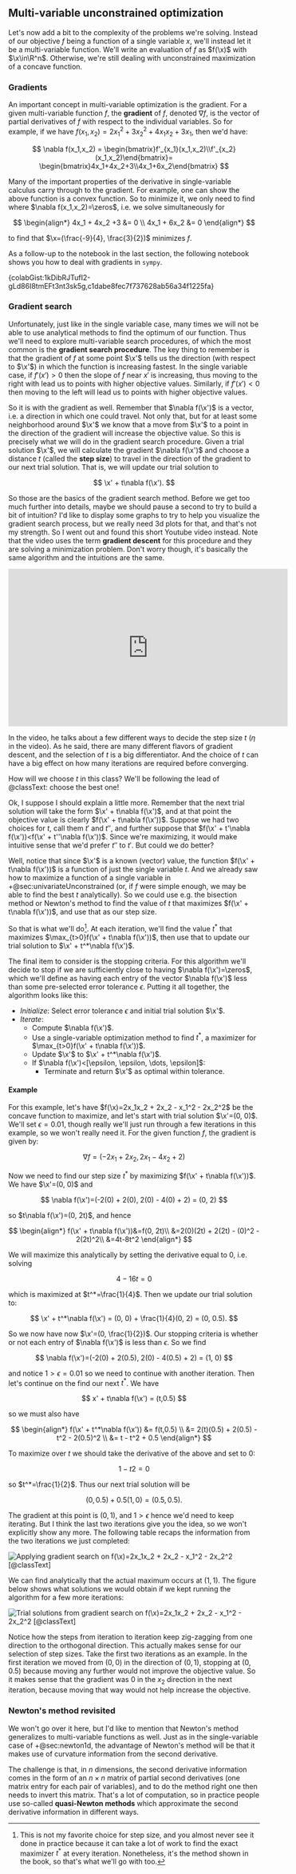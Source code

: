 ## Multi-variable unconstrained optimization

Let's now add a bit to the complexity of the problems we're solving. Instead of our objective $f$ being a function of a single variable $x$, we'll instead let it be a multi-variable function. We'll write an evaluation of $f$ as $f(\x)$ with $\x\in\R^n$. Otherwise, we're still dealing with unconstrained maximization of a concave function.

### Gradients

An important concept in multi-variable optimization is the gradient. For a given multi-variable function $f$, the **gradient** of $f$, denoted $\nabla f$, is the vector of partial derivatives of $f$ with respect to the individual variables. So for example, if we have $f(x_1,x_2)=2x_1^2+3x_2^2+4x_1x_2+3x_1$, then we'd have:

$$
\nabla f(x_1,x_2) = \begin{bmatrix}f'_{x_1}(x_1,x_2)\\f'_{x_2}(x_1,x_2)\end{bmatrix}= \begin{bmatrix}4x_1+4x_2+3\\4x_1+6x_2\end{bmatrix}
$$

Many of the important properties of the derivative in single-variable calculus carry through to the gradient. For example, one can show the above function is a convex function. So to minimize it, we only need to find where $\nabla f(x_1,x_2)=\zeros$, i.e. we solve simultaneously for

$$
\begin{align*}
4x_1 + 4x_2 +3 &= 0 \\
4x_1 + 6x_2 &= 0
\end{align*}
$$

to find that $\x=(\frac{-9}{4}, \frac{3}{2})$ minimizes $f$.

As a follow-up to the notebook in the last section, the following notebook shows you how to deal with gradients in `sympy`.

{colabGist:1kDibRJTufI2-gLd86I8tmEFt3nt3sk5g,c1dabe8fec7f737628ab56a34f1225fa}

### Gradient search

Unfortunately, just like in the single variable case, many times we will not be able to use analytical methods to find the optimum of our function. Thus we'll need to explore multi-variable search procedures, of which the most common is the **gradient search procedure**. The key thing to remember is that the gradient of $f$ at some point $\x'$ tells us the direction (with respect to $\x'$) in which the function is increasing fastest. In the single variable case, if $f'(x')>0$ then the slope of $f$ near $x'$ is increasing, thus moving to the right with lead us to points with higher objective values. Similarly, if $f'(x')<0$ then moving to the left will lead us to points with higher objective values.

So it is with the gradient as well. Remember that $\nabla f(\x')$ is a vector, i.e. a direction in which one could travel. Not only that, but for at least some neighborhood around $\x'$ we know that a move from $\x'$ to a point in the direction of the gradient will increase the objective value. So this is precisely what we will do in the gradient search procedure. Given a trial solution $\x'$, we will calculate the gradient $\nabla f(\x')$ and choose a distance $t$ (called the **step size**) to travel in the direction of the gradient to our next trial solution. That is, we will update our trial solution to

$$
\x' + t\nabla f(\x').
$$

So those are the basics of the gradient search method. Before we get too much further into details, maybe we should pause a second to try to build a bit of intuition? I'd like to display some graphs to try to help you visualize the gradient search process, but we really need 3d plots for that, and that's not my strength. So I went out and found this short Youtube video instead. Note that the video uses the term **gradient descent** for this procedure and they are solving a minimization problem. Don't worry though, it's basically the same algorithm and the intuitions are the same.

<iframe class="basicCenter" width="560" height="315" src="https://www.youtube.com/embed/qg4PchTECck" title="YouTube video player" frameborder="0" allow="accelerometer; autoplay; clipboard-write; encrypted-media; gyroscope; picture-in-picture; web-share" allowfullscreen></iframe>

In the video, he talks about a few different ways to decide the step size $t$ ($\eta$ in the video). As he said, there are many different flavors of gradient descent, and the selection of $t$ is a big differentiator. And the choice of $t$ can have a big effect on how many iterations are required before converging.

How will we choose $t$ in this class? We'll be following the lead of @classText: choose the best one!

Ok, I suppose I should explain a little more. Remember that the next trial solution will take the form $\x' + t\nabla f(\x')$, and at that point the objective value is clearly $f(\x' + t\nabla f(\x'))$. Suppose we had two choices for $t$, call them $t'$ and $t''$, and further suppose that $f(\x' + t'\nabla f(\x'))<f(\x' + t''\nabla f(\x'))$. Since we're maximizing, it would make intuitive sense that we'd prefer $t''$ to $t'$. But could we do better?

Well, notice that since $\x'$ is a known (vector) value, the function $f(\x' + t\nabla f(\x'))$ is a function of just the single variable $t$. And we already saw how to maximize a function of a single variable in +@sec:univariateUnconstrained (or, if $f$ were simple enough, we may be able to find the best $t$ analytically). So we could use e.g. the bisection method or Newton's method to find the value of $t$ that maximizes $f(\x' + t\nabla f(\x'))$, and use that as our step size.

So that is what we'll do[^notMyFavoriteStepSize]. At each iteration, we'll find the value $t^*$ that maximizes $\max_{t>0}f(\x' + t\nabla f(\x'))$, then use that to update our trial solution to $\x' + t^*\nabla f(\x')$.

[^notMyFavoriteStepSize]: This is not my favorite choice for step size, and you almost never see it done in practice because it can take a lot of work to find the exact maximizer $t^*$ at every iteration. Nonetheless, it's the method shown in the book, so that's what we'll go with too.

The final item to consider is the stopping criteria. For this algorithm we'll decide to stop if we are sufficiently close to having $\nabla f(\x')=\zeros$, which we'll define as having each entry of the vector $\nabla f(\x')$ less than some pre-selected error tolerance $\epsilon$. Putting it all together, the algorithm looks like this:

- _Initialize_: Select error tolerance $\epsilon$ and initial trial solution $\x'$.
- _Iterate_:
  - Compute $\nabla f(\x')$.
  - Use a single-variable optimization method to find $t^*$, a maximizer for $\max_{t>0}f(\x' + t\nabla f(\x'))$.
  - Update $\x'$ to $\x' + t^*\nabla f(\x')$.
  - If $\nabla f(\x')<[\epsilon, \epsilon, \dots, \epsilon]$:
    - Terminate and return $\x'$ as optimal within tolerance.

<h4>Example</h4>

For this example, let's have $f(\x)=2x_1x_2 + 2x_2 - x_1^2 - 2x_2^2$ be the concave function to maximize, and let's start with trial solution $\x'=(0, 0)$. We'll set $\epsilon=0.01$, though really we'll just run through a few iterations in this example, so we won't really need it. For the given function $f$, the gradient is given by:

$$
\nabla f = (-2x_1 + 2x_2, 2x_1 - 4x_2 + 2)
$$

Now we need to find our step size $t^*$ by maximizing $f(\x' + t\nabla f(\x'))$. We have $\x'=(0, 0)$ and

$$
\nabla f(\x')=(-2(0) + 2(0), 2(0) - 4(0) + 2) = (0, 2)
$$

so $t\nabla f(\x')=(0, 2t)$, and hence

$$
\begin{align*}
f(\x' + t\nabla f(\x'))&=f(0, 2t)\\
&=2(0)(2t) + 2(2t) - (0)^2 - 2(2t)^2\\
&=4t-8t^2
\end{align*}
$$

We will maximize this analytically by setting the derivative equal to 0, i.e. solving

$$
4 - 16t = 0
$$

which is maximized at $t^*=\frac{1}{4}$. Then we update our trial solution to:

$$
\x' + t^*\nabla f(\x') = (0, 0) + \frac{1}{4}(0, 2) = (0, 0.5).
$$

So we now have now $\x'=(0, \frac{1}{2})$. Our stopping criteria is whether or not each entry of $\nabla f(\x')$ is less than $\epsilon$. So we find

$$
\nabla f(\x')=(-2(0) + 2(0.5), 2(0) - 4(0.5) + 2) = (1, 0)
$$

and notice $1 > \epsilon = 0.01$ so we need to continue with another iteration. Then let's continue on the find our next $t^*$. We have

$$
x' + t\nabla f(\x') = (t,0.5)
$$

so we must also have

$$
\begin{align*}
f(\x' + t^*\nabla f(\x')) &= f(t,0.5) \\
&= 2(t)(0.5) + 2(0.5) - t^2 - 2(0.5)^2 \\
&= t - t^2 + 0.5
\end{align*}
$$

To maximize over $t$ we should take the derivative of the above and set to $0$:

$$
1 - t2 = 0
$$

so $t^*=\frac{1}{2}$. Thus our next trial solution will be

$$
(0, 0.5) + 0.5(1, 0) = (0.5, 0.5).
$$

The gradient at this point is $(0, 1)$, and $1>\epsilon$ hence we'd need to keep iterating. But I think the last two iterations give you the idea, so we won't explicitly show any more. The following table recaps the information from the two iterations we just completed:

![Applying gradient search on $f(\x)=2x_1x_2 + 2x_2 - x_1^2 - 2x_2^2$ [@classText]](images/gradient-example-table.png)

We can find analytically that the actual maximum occurs at $(1, 1)$. The figure below shows what solutions we would obtain if we kept running the algorithm for a few more iterations:

![Trial solutions from gradient search on $f(\x)=2x_1x_2 + 2x_2 - x_1^2 - 2x_2^2$ [@classText]](images/gradient-example-image.png)

Notice how the steps from iteration to iteration keep zig-zagging from one direction to the orthogonal direction. This actually makes sense for our selection of step sizes. Take the first two iterations as an example. In the first iteration we moved from $(0, 0)$ in the direction of $(0, 1)$, stopping at $(0, 0.5)$ because moving any further would not improve the objective value. So it makes sense that the gradient was $0$ in the $x_2$ direction in the next iteration, because moving that way would not help increase the objective.

### Newton's method revisited

We won't go over it here, but I'd like to mention that Newton's method generalizes to multi-variable functions as well. Just as in the single-variable case of +@sec:newton1d, the advantage of Newton's method will be that it makes use of curvature information from the second derivative.

The challenge is that, in $n$ dimensions, the second derivative information comes in the form of an $n\times n$ matrix of partial second derivatives (one matrix entry for each pair of variables), and to do the method right one then needs to invert this matrix. That's a lot of computation, so in practice people use so-called **quasi-Newton methods** which approximate the second derivative information in different ways.
